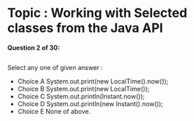 Topic : Working with Selected classes from the Java API
=======================================================
**Question 2 of 30:**
```

```

Select any one of given answer :
- Choice A System.out.print(new LocalTime().now());
- Choice B System.out.print(new LocalTime());
- Choice C System.out.println(Instant.now());
- Choice D System.out.println(new Instant().now());
- Choice E None of above.


